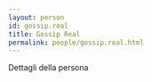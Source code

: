 ```yaml
---
layout: person
id: gossip.real
title: Gossip Real
permalink: people/gossip.real.html
---
```


Dettagli della persona